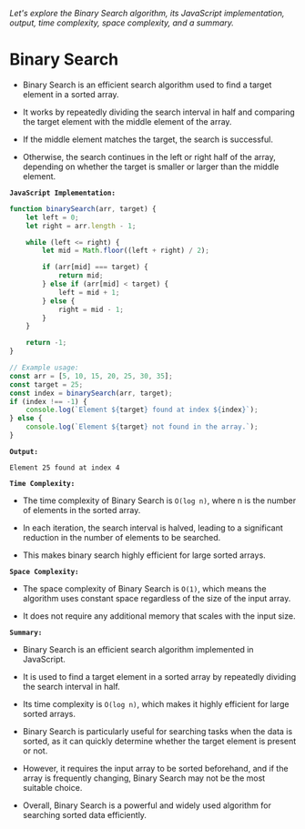 *Let's explore the Binary Search algorithm, its JavaScript implementation, output, time complexity, space complexity, and a summary.*

# Binary Search


-   Binary Search is an efficient search algorithm used to find a target element in a sorted array. 


-   It works by repeatedly dividing the search interval in half and comparing the target element with the middle element of the array. 


-   If the middle element matches the target, the search is successful. 


-   Otherwise, the search continues in the left or right half of the array, depending on whether the target is smaller or larger than the middle element.

**`JavaScript Implementation:`**

```javascript
function binarySearch(arr, target) {
    let left = 0;
    let right = arr.length - 1;

    while (left <= right) {
        let mid = Math.floor((left + right) / 2);

        if (arr[mid] === target) {
            return mid;
        } else if (arr[mid] < target) {
            left = mid + 1;
        } else {
            right = mid - 1;
        }
    }

    return -1;
}

// Example usage:
const arr = [5, 10, 15, 20, 25, 30, 35];
const target = 25;
const index = binarySearch(arr, target);
if (index !== -1) {
    console.log(`Element ${target} found at index ${index}`);
} else {
    console.log(`Element ${target} not found in the array.`);
}
```

**`Output:`**
```
Element 25 found at index 4
```

**`Time Complexity:`**


-   The time complexity of Binary Search is `O(log n)`, where n is the number of elements in the sorted array. 


-   In each iteration, the search interval is halved, leading to a significant reduction in the number of elements to be searched. 


-   This makes binary search highly efficient for large sorted arrays.


**`Space Complexity:`**


-   The space complexity of Binary Search is `O(1)`, which means the algorithm uses constant space regardless of the size of the input array. 


-   It does not require any additional memory that scales with the input size.



**`Summary:`**


-   Binary Search is an efficient search algorithm implemented in JavaScript. 


-   It is used to find a target element in a sorted array by repeatedly dividing the search interval in half. 


-   Its time complexity is `O(log n)`, which makes it highly efficient for large sorted arrays. 


-   Binary Search is particularly useful for searching tasks when the data is sorted, as it can quickly determine whether the target element is present or not. 


-   However, it requires the input array to be sorted beforehand, and if the array is frequently changing, Binary Search may not be the most suitable choice. 


-   Overall, Binary Search is a powerful and widely used algorithm for searching sorted data efficiently.